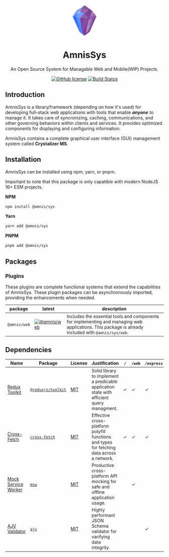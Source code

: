 <div align="center">
  <img src="./res/amnis-sys-logo-256.webp" alt="Amnis Sys" width="100" height="100">
  <h1 align="center">AmnisSys</h1>
  <p align="center">An Open Source System for Managable Web and Mobile(WIP) Projects.</p>

  [![GitHub license](https://img.shields.io/github/license/amnis-dev/amnis-sys)](https://github.com/amnis-dev/amnis-sys/blob/main/LICENSE)
  [![Build Status](https://img.shields.io/github/actions/workflow/status/amnis-dev/amnis-sys/integrity-check.yml?label=Integrity%20Check)](https://github.com/amnis-dev/amnis-sys/actions)

</div>

## Introduction

AmnisSys is a library/framework (depending on how it's used) for developing full-stack web applications with tools that enable **_anyone_** to manage it. It takes care of syncronizing, caching, communications, and other governing behaviors within clients and services. It provides optimized components for displaying and configuring information.

AmnisSys contains a complete graphical user interface (GUI) management system called **Crystalizer MS**.

## Installation

AmnisSys can be installed using npm, yarn, or pnpm.

Important to note that this package is only capatible with modern NodeJS 16+ ESM projects.

**NPM**
```sh
npm install @amnis/sys
```

**Yarn**
```sh
yarn add @amnis/sys
```

**PNPM**
```sh
pnpm add @amnis/sys
```

## Packages

### Plugins

These plugins are complete functional systems that extend the capabilities of AmnisSys. These plugin packages can be asynchronously imported, providing the enhancements when needed.

| package | latest | description |
| --- | --- | --- |
| `@amnis/web` | [![@amnis/web](https://img.shields.io/npm/v/@amnis/web)](https://www.npmjs.com/package/@amnis/web) | Includes the essential tools and components for implementing and managing web applications. This package is already included with `@amnis/sys/web`. |

## Dependencies

| Name | Package | License | Justification | `/` | `/web` | `/express` |
| --- | --- | --- | --- | --- | --- | --- |
| [Redux Toolkit](https://redux-toolkit.js.org/) | [`@reduxjs/toolkit`](https://github.com/reduxjs/redux-toolkit) | [MIT](https://github.com/reduxjs/redux-toolkit/blob/master/LICENSE) | Solid library to implement a predicable application state with efficient query managment. | &check; | &check; | &check; |
| [Cross-Fetch](https://github.com/lquixada/cross-fetch) | [`cross-fetch`](https://github.com/lquixada/cross-fetch) | [MIT](https://github.com/lquixada/cross-fetch/blob/v4.x/LICENSE) | Effective cross-platform polyfill functions and types for fetching data across a network. | &check; | &check; | &check; | 
| [Mock Service Worker](https://mswjs.io/) | [`msw`](https://github.com/mswjs/msw) | [MIT](https://github.com/mswjs/msw/blob/main/LICENSE.md) | Productive cross-platform API mocking for safe and offline application usage. | | &check; | | 
| [AJV Validator](https://ajv.js.org/) | [`ajv`](https://github.com/ajv-validator/ajv) | [MIT](https://github.com/ajv-validator/ajv/blob/master/LICENSE) | Highly performant JSON Schema validator for varifying data integrity. | | | &check; |